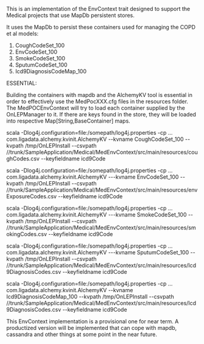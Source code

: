 This is an implementation of the EnvContext trait designed to support the Medical projects that use MapDb persistent stores.

It uses the MapDb to persist these containers used for managing the COPD et al models:

1) CoughCodeSet_100
2) EnvCodeSet_100
3) SmokeCodeSet_100
4) SputumCodeSet_100
5) Icd9DiagnosisCodeMap_100


ESSENTIAL:

Building the containers with mapdb and the AlchemyKV tool is essential in order to effectively use the MedPocXXX.cfg files in the resources folder.  The MedPOCEnvContext will try to load each container supplied by the OnLEPManager to it.  If there are keys found in the store, they will be loaded into respective Map[String,BaseContainer] maps.

scala -Dlog4j.configuration=file:/somepath/log4j.properties -cp ... com.ligadata.alchemy.kvinit.AlchemyKV --kvname CoughCodeSet_100 --kvpath /tmp/OnLEPInstall --csvpath /<yourpath>/trunk/SampleApplication/Medical/MedEnvContext/src/main/resources/coughCodes.csv  --keyfieldname icd9Code

scala -Dlog4j.configuration=file:/somepath/log4j.properties -cp ... com.ligadata.alchemy.kvinit.AlchemyKV ---kvname EnvCodeSet_100 --kvpath /tmp/OnLEPInstall --csvpath /<yourpath>/trunk/SampleApplication/Medical/MedEnvContext/src/main/resources/envExposureCodes.csv  --keyfieldname icd9Code

scala -Dlog4j.configuration=file:/somepath/log4j.properties -cp ... com.ligadata.alchemy.kvinit.AlchemyKV ---kvname SmokeCodeSet_100 --kvpath /tmp/OnLEPInstall --csvpath /<yourpath>/trunk/SampleApplication/Medical/MedEnvContext/src/main/resources/smokingCodes.csv  --keyfieldname icd9Code

scala -Dlog4j.configuration=file:/somepath/log4j.properties -cp ... com.ligadata.alchemy.kvinit.AlchemyKV ---kvname SputumCodeSet_100 --kvpath /tmp/OnLEPInstall --csvpath /<yourpath>/trunk/SampleApplication/Medical/MedEnvContext/src/main/resources/Icd9DiagnosisCodes.csv  --keyfieldname icd9Code

scala -Dlog4j.configuration=file:/somepath/log4j.properties -cp ... com.ligadata.alchemy.kvinit.AlchemyKV --kvname Icd9DiagnosisCodeMap_100 --kvpath /tmp/OnLEPInstall --csvpath /<yourpath>/trunk/SampleApplication/Medical/MedEnvContext/src/main/resources/Icd9DiagnosisCodes.csv  --keyfieldname icd9Code

This EnvContext implementation is a provisional one for near term.  A productized version will be implemented that can cope with mapdb, cassandra and other things at some point in the near future.

